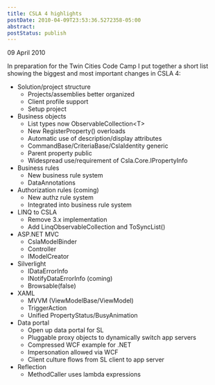 ```yaml
---
title: CSLA 4 highlights
postDate: 2010-04-09T23:53:36.5272358-05:00
abstract: 
postStatus: publish
---
```

09 April 2010

In preparation for the Twin Cities Code Camp I put together a short list showing the biggest and most important changes in CSLA 4:

- Solution/project structure
    - Projects/assemblies better organized
    - Client profile support
    - Setup project
- Business objects
    - List types now ObservableCollection&lt;T&gt;
    - New RegisterProperty() overloads
    - Automatic use of description/display attributes
    - CommandBase/CriteriaBase/CslaIdentity generic
    - Parent property public
    - Widespread use/requirement of Csla.Core.IPropertyInfo
- Business rules
    - New business rule system
    - DataAnnotations
- Authorization rules (coming)
    - New authz rule system
    - Integrated into business rule system
- LINQ to CSLA
    - Remove 3.x implementation
    - Add LinqObservableCollection and ToSyncList()
- ASP.NET MVC
    - CslaModelBinder
    - Controller
    - IModelCreator
- Silverlight
    - IDataErrorInfo
    - INotifyDataErrorInfo (coming)
    - Browsable(false)
- XAML
    - MVVM (ViewModelBase/ViewModel)
    - TriggerAction
    - Unified PropertyStatus/BusyAnimation
- Data portal
    - Open up data portal for SL
    - Pluggable proxy objects to dynamically switch app servers
    - Compressed WCF example for .NET
    - Impersonation allowed via WCF
    - Client culture flows from SL client to app server
- Reflection
    - MethodCaller uses lambda expressions


